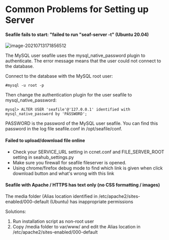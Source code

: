 # Common Problems for Setting up Server


#### Seafile fails to start: "failed to run "seaf-server -t" (Ubuntu 20.04)

![image-20210713171856512](C:\Users\RDB\AppData\Roaming\Typora\typora-user-images\image-20210713171856512.png)

The MySQL user seafile uses the mysql_native_password plugin to authenticate. The error message means that the user could not connect to the database.

Connect to the database with the MySQL root user:

```
#mysql -u root -p
```

Then change the authentication plugin for the user seafile to mysql_native_password:

```mysql
mysql> ALTER USER 'seafile'@'127.0.0.1' identified with mysql_native_password by 'PASSWORD';
```

PASSWORD is the password of the MySQL user seafile. You can find this password in the log file seafile.conf in /opt/seafile/conf.


#### Failed to upload/download file online

* Check your SERVICE_URL setting in ccnet.conf and FILE_SERVER_ROOT setting in seahub_settings.py
* Make sure you firewall for seafile fileserver is opened.
* Using chrome/firefox debug mode to find which link is given when click download button and what's wrong with this link


#### Seafile with Apache / HTTPS has text only (no CSS formatting / images)

The media folder (Alias location identified in /etc/apache2/sites-enabled/000-default (Ubuntu) has inappropriate permissions

Solutions:

1. Run installation script as non-root user
2. Copy /media folder to var/www/ and edit the Alias location in /etc/apache2/sites-enabled/000-default


